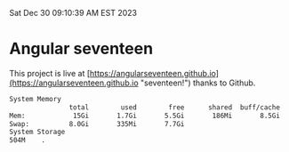 Sat Dec 30 09:10:39 AM EST 2023

# Angular seventeen


This project is live at [https://angularseventeen.github.io](https://angularseventeen.github.io "seventeen!") thanks to Github.

```bash
System Memory
               total        used        free      shared  buff/cache   available
Mem:            15Gi       1.7Gi       5.5Gi       186Mi       8.5Gi        13Gi
Swap:          8.0Gi       335Mi       7.7Gi
System Storage
504M	.
```
